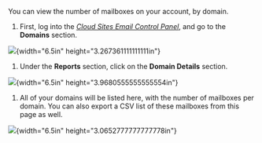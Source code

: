 You can view the number of mailboxes on your account, by domain.

1.  First, log into the [*Cloud Sites Email Control Panel*](https://cloudsites.mycpsrvr.com), and go to the **Domains** section.

![](../Domain_Details.docx/media/image02.png){width="6.5in" height="3.267361111111111in"}

1.  <span id="_gjdgxs" class="anchor"></span>Under the **Reports** section, click on the **Domain Details** section.

![](../Domain_Details.docx/media/image05.png){width="6.5in" height="3.9680555555555554in"}

1.  All of your domains will be listed here, with the number of mailboxes per domain. You can also export a CSV list of these mailboxes from this page as well.

![](../Domain_Details.docx/media/image03.png){width="6.5in" height="3.0652777777777778in"}
